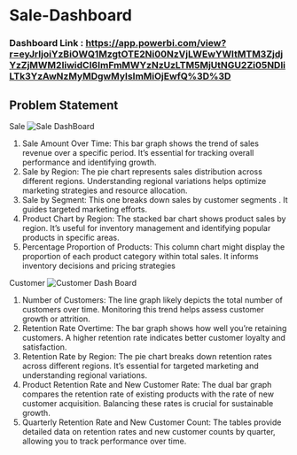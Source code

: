 
# Sale-Dashboard

### Dashboard Link : https://app.powerbi.com/view?r=eyJrIjoiYzBiOWQ1MzgtOTE2Ni00NzVjLWEwYWItMTM3ZjdjYzZjMWM2IiwidCI6ImFmMWYzNzUzLTM5MjUtNGU2Zi05NDliLTk3YzAwNzMyMDgwMyIsImMiOjEwfQ%3D%3D

## Problem Statement

Sale
![Sale DashBoard](https://github.com/luanht1994/Sale-Dashboard/assets/130576053/62e44e63-8809-4938-ac4a-5f9c3c38b678)
1. Sale Amount Over Time: This bar graph shows the trend of sales revenue over a specific period. It’s essential for tracking overall performance and identifying growth.
2. Sale by Region: The pie chart represents sales distribution across different regions. Understanding regional variations helps optimize marketing strategies and resource allocation.
3. Sale by Segment: This one breaks down sales by customer segments . It guides targeted marketing efforts.
4. Product Chart by Region: The stacked bar chart shows product sales by region. It’s useful for inventory management and identifying popular products in specific areas.
5. Percentage Proportion of Products: This column chart might display the proportion of each product category within total sales. It informs inventory decisions and pricing strategies

Customer
![Customer Dash Board](https://github.com/luanht1994/Sale-Dashboard/assets/130576053/57494998-cdab-421a-8bab-c7d873992bc8)

1. Number of Customers: The line graph likely depicts the total number of customers over time. Monitoring this trend helps assess customer growth or attrition.
2. Retention Rate Overtime: The bar graph shows how well you’re retaining customers. A higher retention rate indicates better customer loyalty and satisfaction.
3. Retention Rate by Region: The pie chart breaks down retention rates across different regions. It’s essential for targeted marketing and understanding regional variations.
4. Product Retention Rate and New Customer Rate: The dual bar graph compares the retention rate of existing products with the rate of new customer acquisition. Balancing these rates is crucial for sustainable growth.
5. Quarterly Retention Rate and New Customer Count: The tables provide detailed data on retention rates and new customer counts by quarter, allowing you to track performance over time.



